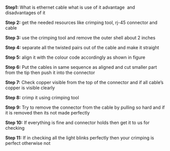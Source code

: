 **Step1:** What is ethernet cable what is use of it advantage  and disadvantages of it

**Step 2:** get the needed resources like crimping tool, rj-45 connector and cable

**Step 3:** use the crimping tool and remove the outer shell about 2 inches

**Step 4:** separate all the twisted pairs out of the cable and make it straight

**Step 5:** align it with the colour code accordingly as shown in figure

**Step 6:** Put the cables in same sequence as aligned and cut smaller part from the tip then push it into the connector

**Step 7:** Check copper visible from the top of the connector and if all cable’s copper is visible clearly

**Step 8:** crimp it using crimping tool

**Step 9:** Try to remove the connector from the cable by pulling so hard and if it is removed then its not made perfectly

**Step 10:** If everything is fine and connector holds then get it to us for checking

**Step 11:** If in checking all the light blinks perfectly then your crimping is perfect otherwise not
